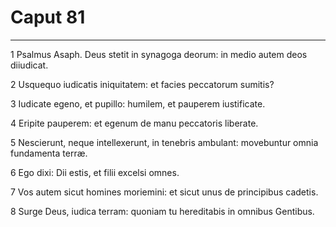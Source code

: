 # Caput 81

***

1 Psalmus Asaph. Deus stetit in synagoga deorum: in medio autem deos diiudicat.

2 Usquequo iudicatis iniquitatem: et facies peccatorum sumitis?

3 Iudicate egeno, et pupillo: humilem, et pauperem iustificate.

4 Eripite pauperem: et egenum de manu peccatoris liberate.

5 Nescierunt, neque intellexerunt, in tenebris ambulant: movebuntur omnia fundamenta terræ.

6 Ego dixi: Dii estis, et filii excelsi omnes.

7 Vos autem sicut homines moriemini: et sicut unus de principibus cadetis.

8 Surge Deus, iudica terram: quoniam tu hereditabis in omnibus Gentibus.

